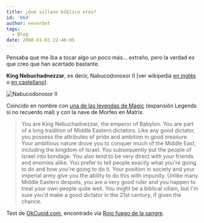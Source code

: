 ```yaml
---
title: ¿Qué villano bíblico eres?
id: '664'
author: neverbot
tags:
  - Blog
date: 2008-01-01 22:46:05
---
```


Pensaba que me iba a tocar algo un poco más... extraño, pero la verdad es que creo que han acertado bastante.

**King Nebuchadnezzar**, es decir, Nabucodonosor II \[ver wikipedia [en inglés](http://en.wikipedia.org/wiki/Nebuchadnezzar_II) o [en castellano](http://es.wikipedia.org/wiki/Nabucodonosor_II)\].

![Nabucodonosor II](./nebuchadnezzar.jpg "Nabucodonosor II")

Coincido en nombre con [una de las leyendas de Magic](http://www.evocacion.com/nebuchadnezzar-c19229.html) (expansión Legends si no recuerdo mal) y con la nave de Morfeo en Matrix.

> You are King Nebuchadnezzar, the emperor of Babylon. You are part of a long tradition of Middle Eastern dictators. Like any good dictator, you possess the attributes of pride and ambition in good measure. Your ambitious nature drove you to conquer much of the Middle East, including the kingdom of Israel. You subsequently put the people of Israel into bondage. You also tend to be very direct with your friends and enemies alike. You prefer to tell people exactly what you're going to do and how you're going to do it. Your position in society and your imperial army give you the ability to do this with impunity. Unlike many Middle Eastern despots, you are a very good ruler and you happen to treat your own people quite well. You might be a biblical villain, but I'm sure you'd make a good dictator in the 21st century, if given the chance.

Test de [OkCupid.com](http://www.okcupid.com/tests/10531125146878970544/Which-Biblical-Villain-Are-You), encontrado vía [Rojo fuego de la sangre](http://lawbug.blogspot.com/2007/09/que-villano-biblico-soy.html).